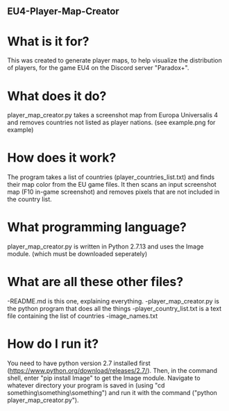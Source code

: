 ## EU4-Player-Map-Creator ##

# What is it for?
  This was created to generate player maps, to help visualize the distribution of players, for the game EU4 on the Discord server "Paradox+".
  
# What does it do?
  player_map_creator.py takes a screenshot map from Europa Universalis 4 and removes countries not listed as player nations. (see example.png for example)
  
# How does it work?
  The program takes a list of countries (player_countries_list.txt) and finds their map color from the EU game files. It then scans an input screenshot map (F10 in-game screenshot) and removes pixels that are not included in the country list.
  
# What programming language?
  player_map_creator.py is written in Python 2.7.13 and uses the Image module. (which must be downloaded seperately)
 
# What are all these other files?
 -README.md is this one, explaining everything.
 -player_map_creator.py is the python program that does all the things
 -player_country_list.txt is a text file containing the list of countries 
 -image_names.txt

# How do I run it?
  You need to have python version 2.7 installed first (https://www.python.org/download/releases/2.7/). Then, in the command shell, enter "pip install Image" to get the Image module. Navigate to whatever directory your program is saved in (using "cd something\something\something") and run it with the command ("python player_map_creator.py").
  

